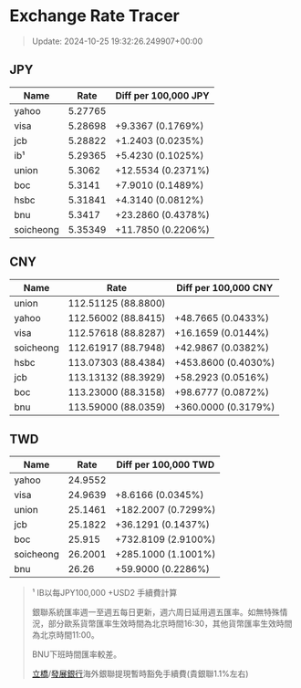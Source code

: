 # Exchange Rate Tracer

> Update: 2024-10-25 19:32:26.249907+00:00

## JPY

| Name      |    Rate | Diff per 100,000 JPY   |
|-----------|---------|------------------------|
| yahoo     | 5.27765 |                        |
| visa      | 5.28698 | +9.3367 (0.1769%)      |
| jcb       | 5.28822 | +1.2403 (0.0235%)      |
| ib¹       | 5.29365 | +5.4230 (0.1025%)      |
| union     | 5.3062  | +12.5534 (0.2371%)     |
| boc       | 5.3141  | +7.9010 (0.1489%)      |
| hsbc      | 5.31841 | +4.3140 (0.0812%)      |
| bnu       | 5.3417  | +23.2860 (0.4378%)     |
| soicheong | 5.35349 | +11.7850 (0.2206%)     |

## CNY

| Name      | Rate                | Diff per 100,000 CNY   |
|-----------|---------------------|------------------------|
| union     | 112.51125	(88.8800) |                        |
| yahoo     | 112.56002	(88.8415) | +48.7665 (0.0433%)     |
| visa      | 112.57618	(88.8287) | +16.1659 (0.0144%)     |
| soicheong | 112.61917	(88.7948) | +42.9867 (0.0382%)     |
| hsbc      | 113.07303	(88.4384) | +453.8600 (0.4030%)    |
| jcb       | 113.13132	(88.3929) | +58.2923 (0.0516%)     |
| boc       | 113.23000	(88.3158) | +98.6777 (0.0872%)     |
| bnu       | 113.59000	(88.0359) | +360.0000 (0.3179%)    |

## TWD

| Name      |    Rate | Diff per 100,000 TWD   |
|-----------|---------|------------------------|
| yahoo     | 24.9552 |                        |
| visa      | 24.9639 | +8.6166 (0.0345%)      |
| union     | 25.1461 | +182.2007 (0.7299%)    |
| jcb       | 25.1822 | +36.1291 (0.1437%)     |
| boc       | 25.915  | +732.8109 (2.9100%)    |
| soicheong | 26.2001 | +285.1000 (1.1001%)    |
| bnu       | 26.26   | +59.9000 (0.2286%)     |


> ¹ IB以每JPY100,000 +USD2 手續費計算
>
> 銀聯系統匯率週一至週五每日更新，週六周日延用週五匯率。如無特殊情況，部分歐系貨幣匯率生效時間為北京時間16:30，其他貨幣匯率生效時間為北京時間11:00。
>
> BNU下班時間匯率較差。
>
> [立橋](https://www.wlbank.com.mo/uploads/ueditor/file/20181211/1544536513900230.pdf)/[發展銀行](https://www.mdb.com.mo/Service_Charges_20230728.pdf)海外銀聯提現暫時豁免手續費(貴銀聯1.1%左右)

